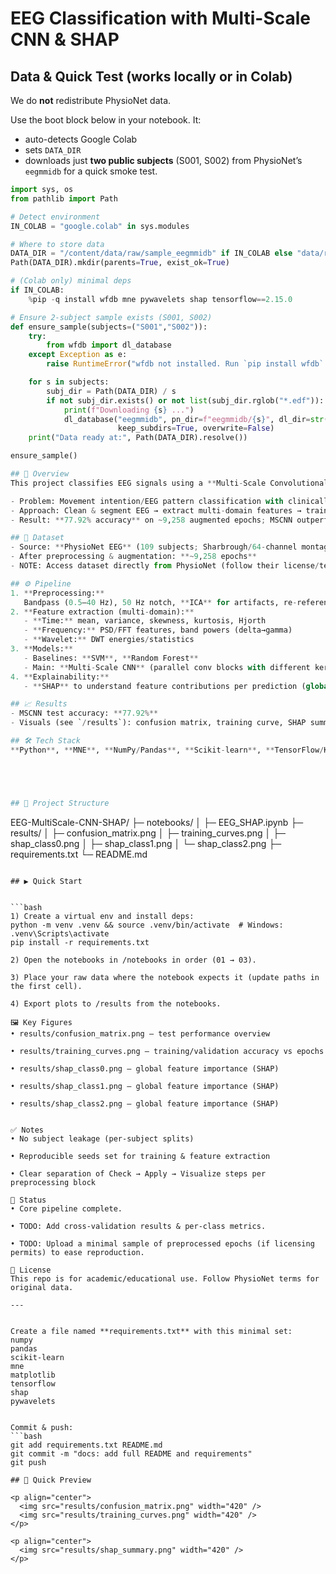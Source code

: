 # EEG Classification with Multi-Scale CNN & SHAP

## Data & Quick Test (works locally or in Colab)

We do **not** redistribute PhysioNet data.

Use the boot block below in your notebook. It:
- auto-detects Google Colab
- sets `DATA_DIR`
- downloads just **two public subjects** (S001, S002) from PhysioNet’s `eegmmidb` for a quick smoke test.

```python
import sys, os
from pathlib import Path

# Detect environment
IN_COLAB = "google.colab" in sys.modules

# Where to store data
DATA_DIR = "/content/data/raw/sample_eegmmidb" if IN_COLAB else "data/raw/sample_eegmmidb"
Path(DATA_DIR).mkdir(parents=True, exist_ok=True)

# (Colab only) minimal deps
if IN_COLAB:
    %pip -q install wfdb mne pywavelets shap tensorflow==2.15.0

# Ensure 2-subject sample exists (S001, S002)
def ensure_sample(subjects=("S001","S002")):
    try:
        from wfdb import dl_database
    except Exception as e:
        raise RuntimeError("wfdb not installed. Run `pip install wfdb` or install requirements.") from e

    for s in subjects:
        subj_dir = Path(DATA_DIR) / s
        if not subj_dir.exists() or not list(subj_dir.rglob("*.edf")):
            print(f"Downloading {s} ...")
            dl_database("eegmmidb", pn_dir=f"eegmmidb/{s}", dl_dir=str(subj_dir),
                        keep_subdirs=True, overwrite=False)
    print("Data ready at:", Path(DATA_DIR).resolve())

ensure_sample()

## 📌 Overview
This project classifies EEG signals using a **Multi-Scale Convolutional Neural Network (MSCNN)** and explains predictions with **SHAP** for transparency in healthcare use cases.

- Problem: Movement intention/EEG pattern classification with clinically useful explanations  
- Approach: Clean & segment EEG → extract multi-domain features → train MSCNN → interpret with SHAP  
- Result: **77.92% accuracy** on ~9,258 augmented epochs; MSCNN outperformed SVM/RF baselines by **6–10%**

## 🧠 Dataset
- Source: **PhysioNet EEG** (109 subjects; Sharbrough/64-channel montage)  
- After preprocessing & augmentation: **~9,258 epochs**  
- NOTE: Access dataset directly from PhysioNet (follow their license/terms)

## ⚙️ Pipeline
1. **Preprocessing:**  
   Bandpass (0.5–40 Hz), 50 Hz notch, **ICA** for artifacts, re-referencing, epoching  
2. **Feature extraction (multi-domain):**  
   - **Time:** mean, variance, skewness, kurtosis, Hjorth  
   - **Frequency:** PSD/FFT features, band powers (delta→gamma)  
   - **Wavelet:** DWT energies/statistics  
3. **Models:**  
   - Baselines: **SVM**, **Random Forest**  
   - Main: **Multi-Scale CNN** (parallel conv blocks with different kernel sizes; GAP + dense head)  
4. **Explainability:**  
   - **SHAP** to understand feature contributions per prediction (global + local)

## 📈 Results
- MSCNN test accuracy: **77.92%**  
- Visuals (see `/results`): confusion matrix, training curve, SHAP summary

## 🛠 Tech Stack
**Python**, **MNE**, **NumPy/Pandas**, **Scikit-learn**, **TensorFlow/Keras**, **SHAP**, **Matplotlib**





## 📂 Project Structure
```
EEG-MultiScale-CNN-SHAP/
├─ notebooks/
│  ├─ EEG_SHAP.ipynb
├─ results/
│  ├─ confusion_matrix.png
│  ├─ training_curves.png
│  ├─ shap_class0.png
│  ├─ shap_class1.png
│  └─ shap_class2.png
├─ requirements.txt
└─ README.md
```

## ▶️ Quick Start


```bash
1) Create a virtual env and install deps:
python -m venv .venv && source .venv/bin/activate  # Windows: .venv\Scripts\activate
pip install -r requirements.txt 

2) Open the notebooks in /notebooks in order (01 → 03).

3) Place your raw data where the notebook expects it (update paths in the first cell).

4) Export plots to /results from the notebooks.

🖼 Key Figures
• results/confusion_matrix.png — test performance overview

• results/training_curves.png — training/validation accuracy vs epochs

• results/shap_class0.png — global feature importance (SHAP)

• results/shap_class1.png — global feature importance (SHAP)

• results/shap_class2.png — global feature importance (SHAP)


✅ Notes
• No subject leakage (per-subject splits)

• Reproducible seeds set for training & feature extraction

• Clear separation of Check → Apply → Visualize steps per preprocessing block

📢 Status
• Core pipeline complete.

• TODO: Add cross-validation results & per-class metrics.

• TODO: Upload a minimal sample of preprocessed epochs (if licensing permits) to ease reproduction.

📜 License
This repo is for academic/educational use. Follow PhysioNet terms for original data.

---


Create a file named **requirements.txt** with this minimal set:
numpy
pandas
scikit-learn
mne
matplotlib
tensorflow
shap
pywavelets


Commit & push:
```bash
git add requirements.txt README.md
git commit -m "docs: add full README and requirements"
git push

## 🔎 Quick Preview

<p align="center">
  <img src="results/confusion_matrix.png" width="420" />
  <img src="results/training_curves.png" width="420" />
</p>

<p align="center">
  <img src="results/shap_summary.png" width="420" />
</p>



